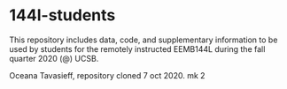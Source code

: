 # 144l-students

This repository includes data, code, and supplementary information to be used by students for the remotely instructed EEMB144L during the fall quarter 2020 (@) UCSB. 

Oceana Tavasieff, repository cloned 7 oct 2020. mk 2
